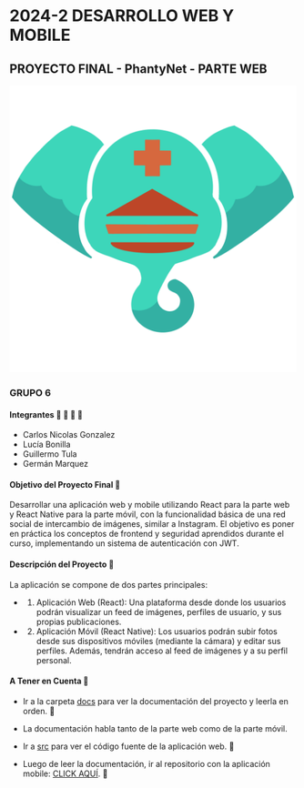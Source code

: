 # 2024-2 DESARROLLO WEB Y MOBILE

## PROYECTO FINAL - PhantyNet - PARTE WEB

![Logo de PhantyNet](./docs/images/logo.png)

### GRUPO 6

#### Integrantes :running: :running: :running: :running:

- Carlos Nicolas Gonzalez
- Lucía Bonilla
- Guillermo Tula
- Germán Marquez

#### Objetivo del Proyecto Final :dart:

Desarrollar una aplicación web y mobile utilizando React para la parte web y React Native para la parte móvil, con la funcionalidad básica de una red social de intercambio de imágenes, similar a Instagram. El objetivo es poner en práctica los conceptos de frontend y seguridad aprendidos durante el curso, implementando un sistema de autenticación con JWT.

#### Descripción del Proyecto :iphone:

La aplicación se compone de dos partes principales:
- 1. Aplicación Web (React): Una plataforma desde donde los usuarios podrán visualizar un feed de imágenes, perfiles de usuario, y sus propias publicaciones.
- 2. Aplicación Móvil (React Native): Los usuarios podrán subir fotos desde sus dispositivos móviles (mediante la cámara) y editar sus perfiles. Además, tendrán acceso al feed de imágenes y a su perfil personal.

#### A Tener en Cuenta :eyes:

- Ir a la carpeta [docs](docs) para ver la documentación del proyecto y leerla en orden. :eyes:

- La documentación habla tanto de la parte web como de la parte móvil.

- Ir a [src](src) para ver el código fuente de la aplicación web. :eyes:

- Luego de leer la documentación, ir al repositorio con la aplicación mobile: [CLICK AQUÍ](https://github.com/LuciaBonilla/2024_2_DWYM_Grupo6_Obligatorio_ReactNative.git). :iphone: